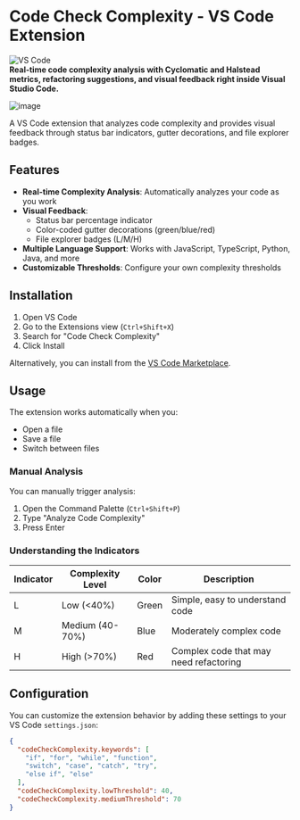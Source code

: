 # Code Check Complexity - VS Code Extension
![VS Code](https://img.shields.io/badge/VS%20Code-Extension-blue)  
**Real-time code complexity analysis with Cyclomatic and Halstead metrics, refactoring suggestions, and visual feedback right inside Visual Studio Code.**

![image](https://github.com/user-attachments/assets/b2fa8086-68e3-41b0-abe8-05a75f517289)


A VS Code extension that analyzes code complexity and provides visual feedback through status bar indicators, gutter decorations, and file explorer badges.

## Features

- **Real-time Complexity Analysis**: Automatically analyzes your code as you work
- **Visual Feedback**:
  - Status bar percentage indicator
  - Color-coded gutter decorations (green/blue/red)
  - File explorer badges (L/M/H)
- **Multiple Language Support**: Works with JavaScript, TypeScript, Python, Java, and more
- **Customizable Thresholds**: Configure your own complexity thresholds

## Installation

1. Open VS Code
2. Go to the Extensions view (`Ctrl+Shift+X`)
3. Search for "Code Check Complexity"
4. Click Install

Alternatively, you can install from the [VS Code Marketplace](https://marketplace.visualstudio.com/items?itemName=yourname.code-check-complexity).

## Usage

The extension works automatically when you:
- Open a file
- Save a file
- Switch between files

### Manual Analysis

You can manually trigger analysis:
1. Open the Command Palette (`Ctrl+Shift+P`)
2. Type "Analyze Code Complexity"
3. Press Enter

### Understanding the Indicators

| Indicator | Complexity Level | Color | Description |
|-----------|------------------|-------|-------------|
| L | Low (<40%) | Green | Simple, easy to understand code |
| M | Medium (40-70%) | Blue | Moderately complex code |
| H | High (>70%) | Red | Complex code that may need refactoring |

## Configuration

You can customize the extension behavior by adding these settings to your VS Code `settings.json`:


```json
{
  "codeCheckComplexity.keywords": [
    "if", "for", "while", "function", 
    "switch", "case", "catch", "try",
    "else if", "else"
  ],
  "codeCheckComplexity.lowThreshold": 40,
  "codeCheckComplexity.mediumThreshold": 70
}
